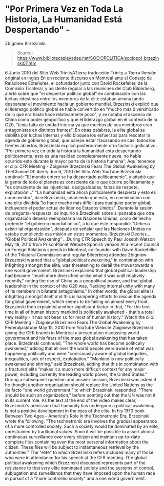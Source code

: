 # "Por Primera Vez en Toda La Historia, La Humanidad Está Despertando" - 
Zbigniew Brzezinski

> Source: https://www.bibliotecapleyades.net/SOCIOPOLITICA/sociopol_brzezinski07.htm

6 Junio 2010
del Sitio Web
TrinityATierra
traducción Trinity a Tierra
Versión original en ingles
En un reciente discurso en Montreal ante el
Consejo de Relaciones Exteriores,
el cofundador junto con
David Rockefeller, de la
Comisión Trilateral, y asistente
regular a las reuniones del
Club Bilderberg, alertó sobre que "el despertar
político global" en combinación con las luchas intestinas entre los miembros
de la elite estaban amenazando desbaratar el movimiento hacia un gobierno
mundial.
Brzezinski explicó que el liderazgo político global se había convertido en "mucho más diversificado de lo que era hasta hace relativamente poco", y se
notaba el ascenso de China como poder geopolítico y que el liderazgo global
en el contexto de la G20,
"tenía falta de unidad interna ya que muchos de sus
miembros eran antagonistas en distintos frentes".
En otras palabras,
la elite global se debilita por luchas internas y ello
bloquea los esfuerzos para rescatar la agenda de gobierno global, que parece
estar fracasando en casi todos los frentes abiertos.
Brzezinski explicó posteriormente otro factor significativo:
"Por primera
vez en toda la historia la humanidad está despertando políticamente; esto es
una realidad completamente nueva, no había ocurrido esto durante la mayor
parte de la historia humana".
Aquí tenemos el clip:
CFR Meeting - Zbigniew Brzezinski Fears The Global
Awakening
by
TheChannelOfLiberty
Jun 6, 2010
del Sitio Web
YouTube
Brzezinski continuó:
"El mundo entero se ha despertado políticamente", y
añadió que la gente de todo el planeta es consciente de lo que ocurre
políticamente y "es consciente de las injusticias, desigualdades, faltas de
respeto, explotación..."
"La humanidad está ahora políticamente despierta y esto es conmovedor", dice
Brzezinski, añadiendo que esto, en combinación con una elite dividida "lo
hace mucho más difícil para cualquier poder global, incluyendo el poder
actual de líder de Estados Unidos".
Durante la sesión de pregunta-respuesta, se inquirió a Brzezinski sobre si
pensaba que otra organización debería reemplazar a
las Naciones Unidas,
como de hecho pretende "el gobierno mundial único", a lo que éste respondió:
"Debería existir tal organización", después de señalar que las Naciones
Unidas no estaba cumpliendo esa misión en estos momentos.
Brzezinski Decries...
"Global Political Awakening"
...During CFR Speech
by Paul Joseph Watson
May 19, 2010
from
PrisonPlanet Website
Spanish
version
At a recent
Council on Foreign Relations speech in Montreal, co-founder with
David Rockefeller
of the
Trilateral Commission and regular
Bilderberg
attendee
Zbigniew Brzezinski warned that a "global political awakening," in
combination with infighting amongst the elite, was threatening to derail the
move towards a one world government.
Brzezinski explained that global political leadership had become "much more
diversified unlike what it was until relatively recently," noting the rise
of China as a geopolitical power, and that global leadership in the context
of the G20 was,
"lacking internal unity with many of its members in bilateral
antagonisms."
In other words,
the global elite is infighting amongst itself and this is
hampering efforts to rescue the agenda for global government, which seems to
be failing on almost every front.
Brzezinski then explained another significant factor in that,
"For the first time in
all of human history mankind is politically awakened - that's a total
new reality - it has not been so for most of human history."
Watch the clip:
CFR Meeting - Zbigniew Brzezinski Fears The Global
Awakening
by
Federaljacktube
May 15, 2010
from
YouTube Website
Zbigniew Brzezinski giving
the CFR branch in Montreal
a presentation discussing world
government
and his fears of the mass global awakening that has
taken place.
Brzezinski continued,
"The whole world has become politically awakened,"
adding that all over the world people were aware of what was happening
politically and were "consciously aware of global inequities, inequalities,
lack of respect, exploitation."
"Mankind is now politically awakened and stirring," said Brzezinski, adding
that this in combination with a fractured elite "makes it a much more
difficult context for any major power, including currently the leading
world power, the United States."
During a subsequent question and answer session, Brzezinski was asked if he
thought another organization should replace
the United Nations
as the de facto "one world government," to which Brzezinski responded,
"There should
be such an organization," before pointing out that the UN was not it in its
current role.
As the text at the end of the video makes clear, Brzezinski's admission that
humanity has undergone a political awakening is not a positive development
in the eyes of the elite.
In his 1970 book
Between Two Ages - America's
Role in the Technetronic Era,
Brzezinski wrote the following.
"The technetronic era involves the gradual appearance of a more controlled
society. Such a society would be dominated by an elite, unrestrained by
traditional values.
Soon it will be possible
to assert almost continuous surveillance over every citizen and maintain
up-to-date complete files containing even the most personal information
about the citizen. These files will be subject to instantaneous
retrieval by the authorities."
The "elite" to which Brzezinski refers included many of those who were in
attendance for his speech at the CFR meeting.
The global political awakening
which Brzezinski discussed represents part of the resistance to that very
elite dominated society and the systems of control, subjugation and
surveillance that they have imposed upon the human race in pursuit of a "more controlled society" and a one world government.
